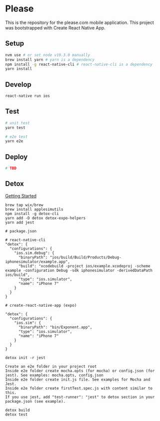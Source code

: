 # Please

This is the repository for the please.com mobile application. This project was bootstrapped with Create React Native App.

## Setup

```bash
nvm use # or set node v10.3.0 manually
brew install yarn # yarn is a dependency
npm install -g react-native-cli # react-native-cli is a dependency
yarn install
```

## Develop

```bash
react-native run ios
```

## Test

```bash
# unit test
yarn test

# e2e test
yarn e2e
```

## Deploy

```bash
# TBD
```

## Detox

[Getting Started](https://github.com/wix/detox/blob/master/docs/Introduction.GettingStarted.md)

```
brew tap wix/brew
brew install applesimutils
npm install -g detox-cli
yarn add -D detox detox-expo-helpers
yarn add jest

# package.json

# react-native-cli
"detox": {
  "configurations": {
    "ios.sim.debug": {
      "binaryPath": "ios/build/Build/Products/Debug-iphonesimulator/example.app",
      "build": "xcodebuild -project ios/example.xcodeproj -scheme example -configuration Debug -sdk iphonesimulator -derivedDataPath ios/build",
      "type": "ios.simulator",
      "name": "iPhone 7"
    }
  }
}

# create-react-native-app (expo)

"detox": {
  "configurations": {
    "ios.sim": {
      "binaryPath": "bin/Exponent.app",
      "type": "ios.simulator",
      "name": "iPhone 7"
    }
  }
}

detox init -r jest

Create an e2e folder in your project root
Inside e2e folder create mocha.opts (for mocha) or config.json (for jest). See examples: mocha.opts, config.json
Inside e2e folder create init.js file. See examples for Mocha and Jest.
Inside e2e folder create firstTest.spec.js with content similar to this.
If you use jest, add "test-runner": "jest" to detox section in your package.json (see example).

detox build
detox test
```
